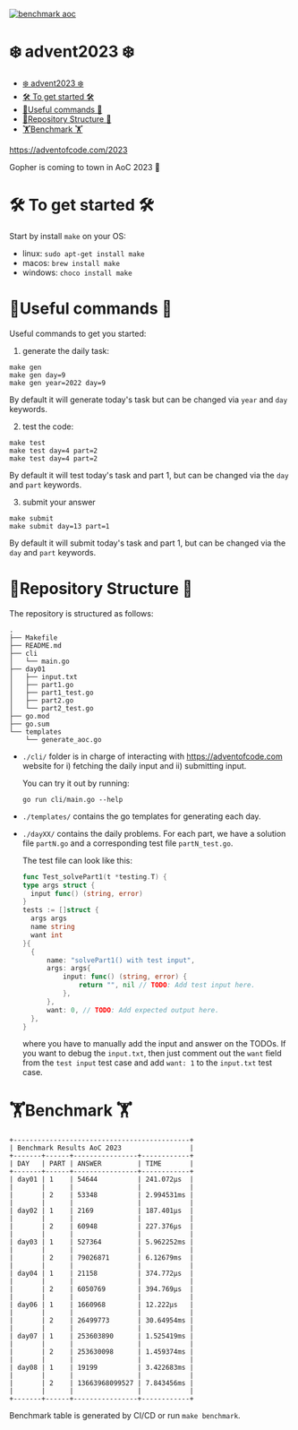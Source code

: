 [![benchmark aoc](https://github.com/MattiasMTS/advent2023/actions/workflows/benchmark.yml/badge.svg)](https://github.com/MattiasMTS/advent2023/actions/workflows/benchmark.yml)

# ❄️ advent2023 ❄️

<!--toc:start-->

- [❄️ advent2023 ❄️](#️-advent2023-️)
- [🛠️ To get started 🛠️](#🛠️-to-get-started-🛠️)
- [🏃Useful commands 🏃](#🏃useful-commands-🏃)
- [🎄Repository Structure 🎄](#🎄repository-structure-🎄)
- [🏋️Benchmark 🏋️](#🏋️benchmark-🏋️)
<!--toc:end-->

https://adventofcode.com/2023

Gopher is coming to town in AoC 2023 🦫

# 🛠️ To get started 🛠️

Start by install `make` on your OS:

- linux: `sudo apt-get install make`
- macos: `brew install make`
- windows: `choco install make`

# 🏃Useful commands 🏃

Useful commands to get you started:

1. generate the daily task:

```shell
make gen
make gen day=9
make gen year=2022 day=9
```

By default it will generate today's task but can be changed via
`year` and `day` keywords.

2. test the code:

```shell
make test
make test day=4 part=2
make test day=4 part=2
```

By default it will test today's task and part 1, but can be changed via
the `day` and `part` keywords.

3. submit your answer

```
make submit
make submit day=13 part=1
```

By default it will submit today's task and part 1, but can be changed via
the `day` and `part` keywords.

# 🎄Repository Structure 🎄

The repository is structured as follows:

```tree
.
├── Makefile
├── README.md
├── cli
│   └── main.go
├── day01
│   ├── input.txt
│   ├── part1.go
│   ├── part1_test.go
│   ├── part2.go
│   └── part2_test.go
├── go.mod
├── go.sum
└── templates
    └── generate_aoc.go
```

- `./cli/` folder is in charge of interacting with https://adventofcode.com website
  for i) fetching the daily input and ii) submitting input.

  You can try it out by running:

  ```shell
  go run cli/main.go --help
  ```

- `./templates/` contains the go templates for generating each day.

- `./dayXX/` contains the daily problems. For each part, we have a solution file
  `partN.go` and a corresponding test file `partN_test.go`.

  The test file can look like this:

  ```go
  func Test_solvePart1(t *testing.T) {
  type args struct {
  	input func() (string, error)
  }
  tests := []struct {
  	args args
  	name string
  	want int
  }{
  	{
  		name: "solvePart1() with test input",
  		args: args{
  			input: func() (string, error) {
  				return "", nil // TODO: Add test input here.
  			},
  		},
  		want: 0, // TODO: Add expected output here.
  	},
  }
  ```

  where you have to manually add the input and answer on the TODOs.
  If you want to debug the `input.txt`, then just comment out the
  `want` field from the `test input` test case and add `want: 1`
  to the `input.txt` test case.

# 🏋️Benchmark 🏋️

```
+--------------------------------------------+
| Benchmark Results AoC 2023                 |
+-------+------+----------------+------------+
| DAY   | PART | ANSWER         | TIME       |
+-------+------+----------------+------------+
| day01 | 1    | 54644          | 241.072µs  |
|       |      |                |            |
|       | 2    | 53348          | 2.994531ms |
|       |      |                |            |
| day02 | 1    | 2169           | 187.401µs  |
|       |      |                |            |
|       | 2    | 60948          | 227.376µs  |
|       |      |                |            |
| day03 | 1    | 527364         | 5.962252ms |
|       |      |                |            |
|       | 2    | 79026871       | 6.12679ms  |
|       |      |                |            |
| day04 | 1    | 21158          | 374.772µs  |
|       |      |                |            |
|       | 2    | 6050769        | 394.769µs  |
|       |      |                |            |
| day06 | 1    | 1660968        | 12.222µs   |
|       |      |                |            |
|       | 2    | 26499773       | 30.64954ms |
|       |      |                |            |
| day07 | 1    | 253603890      | 1.525419ms |
|       |      |                |            |
|       | 2    | 253630098      | 1.459374ms |
|       |      |                |            |
| day08 | 1    | 19199          | 3.422683ms |
|       |      |                |            |
|       | 2    | 13663968099527 | 7.843456ms |
|       |      |                |            |
+-------+------+----------------+------------+
```

Benchmark table is generated by CI/CD or run `make benchmark`.

